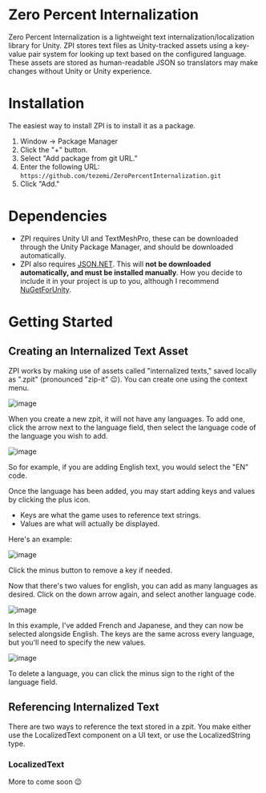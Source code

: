 # Zero Percent Internalization
Zero Percent Internalization is a lightweight text internalization/localization library for Unity. ZPI stores text files as Unity-tracked assets using a key-value pair system for looking up text based on the configured language. These assets are stored as human-readable JSON so translators may make changes without Unity or Unity experience.

# Installation
The easiest way to install ZPI is to install it as a package.
1. Window -> Package Manager
2. Click the "+" button.
3. Select "Add package from git URL."
4. Enter the following URL: `https://github.com/tezemi/ZeroPercentInternalization.git`
5. Click "Add."

# Dependencies
- ZPI requires Unity UI and TextMeshPro, these can be downloaded through the Unity Package Manager, and should be downloaded automatically.
- ZPI also requires [JSON.NET](https://www.newtonsoft.com/json). This will **not be downloaded automatically, and must be installed manually**. How you decide to include it in your project is up to you, although I recommend [NuGetForUnity](https://github.com/GlitchEnzo/NuGetForUnity).

# Getting Started
## Creating an Internalized Text Asset
ZPI works by making use of assets called "internalized texts," saved locally as ".zpit" (pronounced "zip-it" 😉). You can create one using the context menu.

![image](https://github.com/tezemi/ZeroPercentInternalization/assets/59236027/571f228c-71ec-4112-a701-70eb9bd36e71)

When you create a new zpit, it will not have any languages. To add one, click the arrow next to the language field, then select the language code of the language you wish to add.

![image](https://github.com/tezemi/ZeroPercentInternalization/assets/59236027/29a01710-7e02-4f27-8c07-9de3e458d735)

So for example, if you are adding English text, you would select the "EN" code.

Once the language has been added, you may start adding keys and values by clicking the plus icon.
- Keys are what the game uses to reference text strings.
- Values are what will actually be displayed.

Here's an example:

![image](https://github.com/tezemi/ZeroPercentInternalization/assets/59236027/08f1ef66-3645-466c-80a3-1b9072bfe473)

Click the minus button to remove a key if needed.

Now that there's two values for english, you can add as many languages as desired. Click on the down arrow again, and select another language code.

![image](https://github.com/tezemi/ZeroPercentInternalization/assets/59236027/da78527b-b65f-42a5-a8d3-c7bc275c452a)

In this example, I've added French and Japanese, and they can now be selected alongside English. The keys are the same across every language, but you'll need to specify the new values.

![image](https://github.com/tezemi/ZeroPercentInternalization/assets/59236027/a7ab726d-d1d8-4872-b196-7afcf0bf33a3)

To delete a language, you can click the minus sign to the right of the language field.

## Referencing Internalized Text
There are two ways to reference the text stored in a zpit. You make either use the LocalizedText component on a UI text, or use the LocalizedString type.

### LocalizedText
More to come soon 😉
